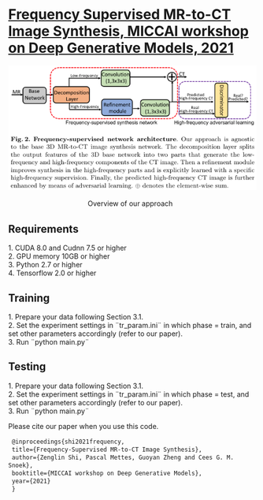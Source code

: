 # [Frequency Supervised MR-to-CT Image Synthesis, MICCAI workshop on Deep Generative Models, 2021](https://arxiv.org/pdf/2107.08962.pdf)
![image](https://github.com/shizenglin/Frequency-Supervised-MR-to-CT-Image-Synthesis/blob/main/overview.png)
<p> &#12288 &#12288 &#12288 &#12288 &#12288 &#12288 &#12288 &#12288 &#12288 Overview of our approach </p>

<h2> Requirements </h2>
     1. CUDA 8.0 and Cudnn 7.5 or higher
<br> 2. GPU memory 10GB or higher
<br> 3. Python 2.7 or higher 
<br> 4. Tensorflow 2.0 or higher

<h2> Training </h2>
     1. Prepare your data following Section 3.1.
<br> 2. Set the experiment settings in ¨tr_param.ini¨ in which phase = train, and set other parameters accordingly (refer to our paper).
<br> 3. Run ¨python main.py¨

<h2> Testing </h2>
     1. Prepare your data following Section 3.1.
<br> 2. Set the experiment settings in ¨tr_param.ini¨ in which phase = test, and set other parameters accordingly (refer to our paper).
<br> 3. Run ¨python main.py¨


Please cite our paper when you use this code.

     @inproceedings{shi2021frequency,
     title={Frequency-Supervised MR-to-CT Image Synthesis},
     author={Zenglin Shi, Pascal Mettes, Guoyan Zheng and Cees G. M. Snoek},
     booktitle={MICCAI workshop on Deep Generative Models},
     year={2021}
     }


